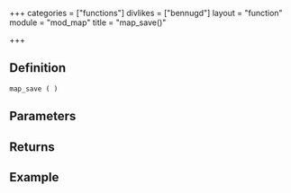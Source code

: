 +++
categories = ["functions"]
divlikes = ["bennugd"]
layout = "function"
module = "mod_map"
title = "map_save()"

+++

## Definition

    map_save ( )

## Parameters

## Returns

## Example
